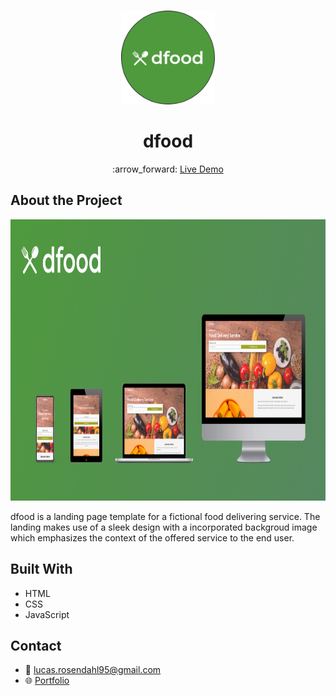 <br />
<p align="center">
  <a href="#">
    <img src="https://github.com/Luchkiin/dfood/blob/master/img/logo-round.png" alt="Logo" width="150" height="150">
  </a>
  <h1 align="center">dfood</h1>
    <p align="center">
    :arrow_forward: <a href="https://luchkiin.github.io/dfood/"> Live Demo</a>
  </p>
</p>

## About the Project

<img src="https://github.com/Luchkiin/dfood/blob/master/img/readme-img-cover.png" alt="Logo" width="1280" height="450">

dfood is a landing page template for a fictional food delivering service. The landing makes use of a sleek design with a incorporated backgroud image which emphasizes the context of the offered service to the end user. 

## Built With
* HTML
* CSS
* JavaScript

## Contact
* :email: <a href="mailto:lucas.rosendahl95@gmail.com">lucas.rosendahl95@gmail.com</a>
* :globe_with_meridians: <a href="https://lucasrosendahl.com" target="_blank">Portfolio</a>

